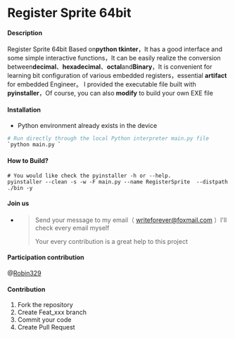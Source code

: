 # Register Sprite 64bit

#### Description
Register Sprite 64bit Based on**python tkinter**，It has a good interface and some simple interactive functions，It can be easily realize the conversion between**decimal**、**hexadecimal**、**octal**and**Binary**，It is convenient for learning bit configuration of various embedded registers，essential **artifact** for embedded Engineer。
I provided the executable file built with **pyinstaller**，Of course, you can also **modify** to build your own EXE file

#### Installation

* Python environment already exists in the device
```python
# Run directly through the local Python interpreter main.py file
`python main.py `
```

#### How to Build?

```shell
# You would like check the pyinstaller -h or --help.
pyinstaller --clean -s -w -F main.py --name RegisterSprite  --distpath ./bin -y
```

#### Join us

* > Send your message to my email（ writeforever@foxmail.com ）I'll check every email myself
  >
  > Your every contribution is a great help to this project

#### Participation contribution
@[Robin329](https://github.com/Robin329/)

#### Contribution

1.  Fork the repository
2.  Create Feat_xxx branch
3.  Commit your code
4.  Create Pull Request
